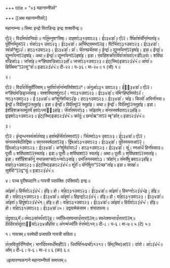 +++
title = "०३ महानाम्नीपर्व"

+++
[[अथ महानाम्नीपर्व]]

महानाम्न्यः॥ सिमाः इन्द्रो विराडिन्द्रः इन्द्रः शक्वरीन्द्रः॥

ए꣡ऽ᳒२᳒। विदा꣡꣯मघ꣢वन्विदाः꣡॥ गा꣢꣯तु꣡मनुशꣳसिषः। दाइशा꣢ऽ३१उवाऽ२३। ई꣢ऽ३४डा꣥॥ ए꣡ऽ᳒२᳒। शि꣡क्षा꣯श꣢ची꣯ना꣯म्पता꣡इ॥ पू꣢꣯र्वी꣯णा꣡꣯म्पुरूऽ᳒२᳒। व꣡सा꣢ऽ३१ उवाऽ२३। ई꣢ऽ३४डा꣥। आ꣢꣯भि꣡ष्ट्वमभाऽ᳒२᳒इ। ष्टि꣡भि꣢राऽ३१उवाऽ२३। ई꣢ऽ३४डा꣥। स्व꣡र्न्नाꣳ꣯शूऽ२ः꣮। हाऽ३१उवाऽ२३। ई꣢ऽ३४डा꣥। प्रा꣡। चे꣯तनप्रचे꣯तया॥ ईन्द्रा꣢॥ द्युम्ना꣡꣯यनाऽ᳒२᳒इषा꣡इ। इडा॥ ईन्द्रा꣢॥ द्युम्ना꣡꣯यनाऽ᳒२᳒इषा꣡इ। अथा॥ ईन्द्रा꣢॥ द्युम्ना꣡꣯यनाऽ᳒२᳒इषा꣡इ। इडा। ए꣯वा꣯हिशक्रो꣯रा꣯ये꣯वा꣯जा꣯यवा꣢ऽ१ज्री꣢ऽ३वाः꣢। शवि꣡ष्ठ वज्रिन्ना꣢ऽ३। जा꣤सा꣥इ॥ मꣳ꣡हिष्ठवज्रिन्नाऽ२३हो꣡॥ जासा꣢ऽ३१उवाऽ२३॥ इ꣡ट्(स्थि)इडाऽ२३꣡४꣡५꣡॥ आ꣡या꣢॥ हिपि꣡बमा"ऽ᳒२᳒त्सु"वा꣡॥ इडाऽ२३꣡४꣡५꣡॥ दी-२२। प-३६। मा-२०॥ १ (चौ) १॥

२।

ए꣡ऽ᳒२᳒। विदा꣡꣯रा꣯ये꣯सुवी꣯रियाम्॥ भुवो꣯वा꣯जा꣯ना꣯म्पतिर्वशाऽ᳒२ꣳ᳒। अ꣡नुआ꣢ऽ३१ उवाऽ२३। ई꣢ऽ᳐३४डा꣥॥ ए꣡ऽ᳒२᳒। मꣳ꣡हिष्ठ꣢वज्रिन्नृञ्ज꣡साइ। यश्शविष्ठश्शू꣯राऽ२꣮। णाऽ३१उवाऽ२३। ई꣢ऽ३४डा꣥॥ यो꣡꣯मꣳहिष्ठो꣯मघोऽ२꣮। नाऽ३१उवाऽ२३। ई꣢ ऽ३४डा꣥॥ अꣳ꣢शु꣡र्नशो꣯चाऽ२꣮इः। हाऽ३१उवाऽ२३। ई꣢ऽ३४डा꣥। चा꣡इ। कित्वो꣯ अभिनो꣯नया॥ ईन्द्रो꣢॥ विदे꣡꣯तमूऽ᳒२᳒स्तुहा꣡इ। इडा॥ ईन्द्रो꣢॥ विदे꣡꣯तमूऽ᳒२᳒ स्तुहा꣡इ। अथा॥ ईन्द्रो꣢। विदे꣡꣯तमूऽ᳒२᳒स्तुहा꣡इ। इडा। ई꣯शे꣯हिशक्रस्तमू꣯तये꣯ हवा꣢ऽ१मा꣢ऽ᳐३हा꣢इ। जे꣯ता꣡꣯रमपरा꣢ऽ३। जा꣤इता꣥म्॥ स꣡नस्स्वर्षदताऽ२३हो꣡इ॥ द्वाइषा꣢ऽ३१उवाऽ२३॥ इ꣡ट्(स्थि)इडाऽ२३꣡४꣡५꣡॥ क्रा꣡तूः꣢॥ छन्द꣡ऋ"ताऽ᳒२᳒ म्बृ"हा꣡त्॥ इडाऽ२३꣡४꣡५꣡॥

३।

ए꣡ऽ᳒२᳒। इ꣡न्द्रन्धनस्य꣢सा꣯त꣡याइ॥ हवा꣯महे꣯जे꣯ता꣯रमपराऽ᳒२᳒। जि꣡तमा꣢ऽ३१ उवाऽ२३। ई꣢ऽ३४डा꣥॥ ए꣡ऽ᳒२᳒। स꣡नस्स्व꣢र्षद꣡तिद्विषाः॥ सानस्स्वर्षदताऽ᳒२᳒इ। द्वि꣡षआ꣢ऽ३१उवाऽ२३। ई꣢ऽ३४डा꣥। पू꣡꣯र्वस्ययत्तआऽ᳒२᳒। द्रि꣡वआ꣢ऽ३१उवाऽ२३। ई꣢ऽ३४डा꣥। अꣳ꣢शु꣡र्मदा꣯याऽ२꣮। हाऽ३१उवाऽ२३। ई꣢ऽ३४डा꣥। सू꣡। म्नआ꣯धे꣯ हिनो꣯वसाउ॥ पूर्त्तीः꣢॥ शवि꣡ष्ठशाऽ᳒२᳒स्यता꣡इ। इडा॥ पूर्त्तीः꣢॥ शवि꣡ष्ठशाऽ᳒२᳒ स्यता꣡इ। अथा॥ पूर्त्तीः꣢॥ शवि꣡ष्ठशाऽ᳒२᳒स्यता꣡इ। इडा। वशी꣯हिशक्रो꣯नू꣯ नन्तन्नव्यꣳसा꣢ऽ१न्या꣢ऽ३सा꣢इ। प्रभो꣡꣯जनस्यवा꣢ऽ३। त्रा꣤हा꣥न्॥ स꣡मर्ये꣯षु ब्रवाऽ२३हो꣡इ॥ वाहा꣢ऽ३१उवाऽ२३॥ इ꣡ट्(स्थि)इडाऽ२३꣡४꣡५꣡॥ शू꣡रो꣢॥ यो꣯गो꣡꣯षुगा"ऽ᳒२᳒च्छ"ता꣡इ॥ इडा॥ साखा꣢॥ सुशे꣡꣯वो"ऽ᳒२᳒द्व"यूः꣡॥ इडाऽ२३꣡४꣡५꣡॥

४। पञ्च पुरीषपदानि॥ गायत्री पदपंक्तिः (पंक्तिर्वा) इन्द्रः॥

आ꣡इवा꣢॥ हिये꣯वा꣡ऽ२३꣡४꣡५꣡। हो꣡इ॥ हो। वा꣢꣯हाऽ३१उवाऽ२३। ई꣢ऽ३४डा꣥॥ आ꣡इवा꣢॥ हियग्ना꣡ऽ२३꣡४꣡५꣡इ। हो꣡इ॥ हो। वा꣢꣯हाऽ३१उवाऽ२३। ई꣢ऽ३४डा꣥॥ आ꣡इवा꣢॥ हिइन्द्रा꣡ऽ२३꣡४꣡५꣡। हो꣡इ॥ हो। वा꣢꣯हाऽ३१उवाऽ२३। ई꣢ऽ३४डा꣥॥ आ꣡इवा꣢॥ हिपू꣯षा꣡ऽ२३꣡४꣡५꣡न्। हो꣡इ॥ हो। वा꣢꣯हाऽ३१उवाऽ२३। ई꣢ऽ३४डा꣥॥ आ꣡इवा꣢॥ हिदे꣯वा꣡ऽ२३꣡४꣡५ः꣡। हो꣡इ॥ हो। वा꣢꣯हाऽ३१उवाऽ२३। ई꣢ऽ३४डा꣥॥५। उद्वयामेकंसाम। शंयादपत्यः॥

उ꣥द्वयाऽ६मे꣥॥ त꣢मऽ३सा꣡स्प꣪राऽ᳒२᳒इ। ज्यो꣡꣯तिᳲपश्यन्ताउ꣪त्ताराऽ᳒२᳒म्॥ स्वᳲ꣡पश्यन्ताउ꣪त्ताराऽ᳒२᳒म्॥ दे꣯वं꣡दे꣯वत्रा꣯सू꣯राऽ२᳐या꣣ऽ२३४औ꣥꣯हो꣯वा॥ अ꣡गन्म꣢ज्यो꣡꣯ति रु꣢त्त꣣मा꣢ऽ१म्॥ दी-८। प-६। मा-७॥ ५ (टे) ५॥

१। गायत्रम्॥ परमेष्ठी प्रजापति गायत्री सविता॥

त꣡त्सवितुर्वरे꣯णियोम्। भार्गो꣯दे꣯वस्यधी꣯माहीऽ᳒२᳒। धियो꣡꣯यो꣯नᳲप्रचो꣢ऽ१२१२। हि꣡म्(स्थि)आऽ᳒२᳒। दा꣡यो। आ꣢ऽ३꣡४꣡५꣡॥ ओ꣡म्॥ दी-६। प-६। मा-२॥ ६ (का) ६॥  

॥इत्यारण्यकगाने महानाम्नीपर्व समाप्तम्॥
